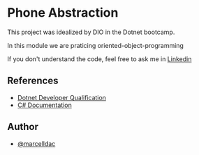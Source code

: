 
# Phone Abstraction

This project was idealized by DIO in the Dotnet bootcamp.

In this module we are praticing oriented-object-programming

If you don't understand the code, feel free to ask me in [Linkedin](linkedin.com/in/marcell-dactes/)


## References

 - [Dotnet Developer Qualification](https://web.dio.me/track/formacao-dotnet-developer)
 - [C# Documentation](https://learn.microsoft.com/en-us/dotnet/csharp/)


## Author

- [@marcelldac](https://www.github.com/marcelldac)

